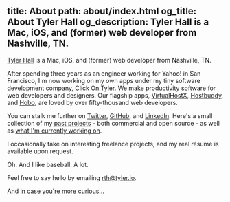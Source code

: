 title: About
path: about/index.html
og_title: About Tyler Hall
og_description: Tyler Hall is a Mac, iOS, and (former) web developer from Nashville, TN.
---
[Tyler Hall](https://twitter.com/tylerhall) is a Mac, iOS, and (former) web developer from Nashville, TN.

After spending three years as an engineer working for Yahoo! in San Francisco, I'm now working on my own apps under my tiny software development company, [Click On Tyler](https://clickontyler.com). We make productivity software for web developers and designers. Our flagship apps, [VirtualHostX](https://clickontyler.com/virtualhostx/), [Hostbuddy](https://clickontyler.com/hostbuddy/), and [Hobo](https://clickontyler.com/hobo/), are loved by over fifty-thousand web developers.

You can stalk me further on [Twitter](https://twitter.com/tylerhall), [GitHub](https://github.com/tylerhall), and [LinkedIn](https://www.linkedin.com/in/tylerhall). Here's a small collection of my [past projects](/portfolio/) - both commercial and open source - as well as [what I'm currently working on]({{site_base_url}}now/).

I occasionally take on interesting freelance projects, and my real résumé is available upon request.

Oh. And I like baseball. A lot.

Feel free to say hello by emailing [rth@tyler.io](mailto:rth@tyler.io).

And [in case you're more curious...]({{site_base_url}}curious/)